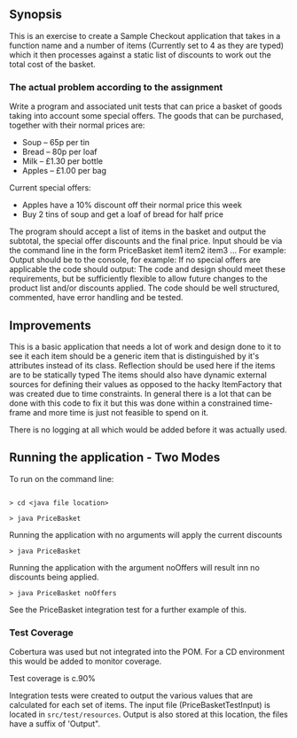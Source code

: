 ## Synopsis

This is an exercise to create a Sample Checkout application that takes in a function name 
and a number of items (Currently set to 4 as they are typed) which it then processes against 
a static list of discounts to work out the total cost of the basket.

### The actual problem according to the assignment

Write a program and associated unit tests that can price a basket of goods taking into account some special offers.
The goods that can be purchased, together with their normal prices are:
* Soup – 65p per tin
* Bread – 80p per loaf
* Milk – £1.30 per bottle
* Apples – £1.00 per bag

Current special offers:
* Apples have a 10% discount off their normal price this week
* Buy 2 tins of soup and get a loaf of bread for half price

The program should accept a list of items in the basket and output the subtotal, the special
offer discounts and the final price.
Input should be via the command line in the form PriceBasket item1 item2 item3 ... For example:
Output should be to the console, for example:
If no special offers are applicable the code should output:
The code and design should meet these requirements, but be sufficiently flexible to allow future changes to the product list and/or discounts applied.
The code should be well structured, commented, have error handling and be tested.

## Improvements

This is a basic application that needs a lot of work and design done to it to see it each item 
should be a generic item that is distinguished by it's attributes instead of its class. Reflection
should be used here if the items are to be statically typed
The items should also have dynamic external sources for defining their values as opposed to the 
hacky ItemFactory that was created due to time constraints. 
In general there is a lot that can be done with this code to fix it but this was done within a 
constrained time-frame and more time is just not feasible to spend on it.
 
There is no logging at all which would be added before it was actually used.

## Running the application - Two Modes

To run on the command line:

~~~~

> cd <java file location>

> java PriceBasket

~~~~

Running the application with no arguments will apply the current discounts

`> java PriceBasket`

Running the application with the argument noOffers will result inn no discounts being applied. 

`> java PriceBasket noOffers`


See the PriceBasket integration test for a further example of this.


### Test Coverage 
Cobertura was used but not integrated into the POM.  For a CD environment this would be added to 
monitor coverage.

Test coverage is c.90% 

Integration tests were created to output the various values that are calculated for each set of 
items.  The input file (PriceBasketTestInput) is located in `src/test/resources`.  Output is also 
stored at this location, the files have a suffix of 'Output". 
